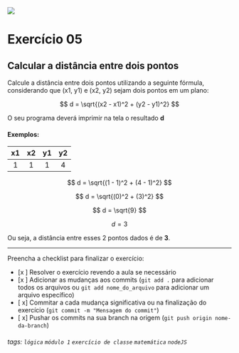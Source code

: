 ![](https://i.imgur.com/xG74tOh.png)

# Exercício 05

## Calcular a distância entre dois pontos

Calcule a distância entre dois pontos utilizando a seguinte fórmula, considerando que (x1, y1) e (x2, y2) sejam dois pontos em um plano:

$$ d = \sqrt{(x2 - x1)^2 + (y2 - y1)^2} $$

O seu programa deverá imprimir na tela o resultado **d**

#### Exemplos:

| x1  | x2  | y1  | y2  |
| :-: | :-: | :-: | :-: |
|  1  |  1  |  1  |  4  |

$$ d = \sqrt{(1 - 1)^2 + (4 - 1)^2} $$

$$ d = \sqrt{(0)^2 + (3)^2} $$

$$ d = \sqrt{9} $$

$$ d = 3 $$

Ou seja, a distância entre esses 2 pontos dados é de **3**.

---

Preencha a checklist para finalizar o exercício:

- [x ] Resolver o exercício revendo a aula se necessário
- [x ] Adicionar as mudanças aos commits (`git add .` para adicionar todos os arquivos ou `git add nome_do_arquivo` para adicionar um arquivo específico)
- [ x] Commitar a cada mudança significativa ou na finalização do exercício (`git commit -m "Mensagem do commit"`)
- [ x] Pushar os commits na sua branch na origem (`git push origin nome-da-branch`)

###### tags: `lógica` `módulo 1` `exercício de classe` `matemática` `nodeJS`
